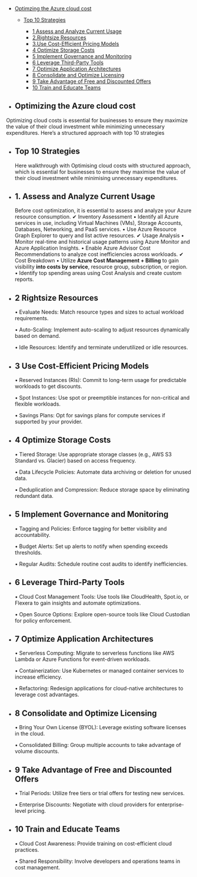 - [Optimzing the Azure cloud cost](#Optimizing-the-Azure-cloud-cost)
  
    - [Top 10 Strategies](#Top-10-Strategies)
      
      - [1 Assess and Analyze Current Usage](#1-Assess-and-Analyze-Current-Usage)
      - [2.Rightsize Resources](#2.Rightsize-Resources)
      - [3.Use Cost-Efficient Pricing Models](#3.Use-Cost-Efficient-Pricing-Models)
      - [4 Optimize Storage Costs](#4-Optimize-Storage-Costs)
      - [5 Implement Governance and Monitoring](#5-Implement-Governance-and-Monitoring)
      - [6 Leverage Third-Party Tools](#6-Leverage-Third-Party-Tools)
      - [7 Optimize Application Architectures](#7-Optimize-Application-Architectures)
      - [8 Consolidate and Optimize Licensing](#8-Consolidate-and-Optimize-Licensing)
      - [9 Take Advantage of Free and Discounted Offers](#9-Take-Advantage-of-Free-and-Discounted-Offers)
      - [10 Train and Educate Teams](#10-Train-and-Educate-Teams)

       
- ## Optimizing the Azure cloud cost
Optimizing cloud costs is essential for businesses to ensure they maximize the value of their cloud investment while minimizing unnecessary
expenditures. Here’s  a structured approach with top 10 strategies
   
  - ## Top 10 Strategies
    Here walkthrough with Optimising cloud costs with structured approach, which is essential for businesses to ensure they maximise the value of
    their cloud investment while minimising unnecessary expenditures.
  
  - ## 1. Assess and Analyze Current Usage
      Before cost optimization, it is essential to assess and analyze your Azure resource consumption.
      ✔ Inventory Assessment
        •	Identify all Azure services in use, including Virtual Machines (VMs), Storage Accounts, Databases, Networking, and PaaS services.
        •	Use Azure Resource Graph Explorer to query and list active resources.
      ✔ Usage Analysis
        •	Monitor real-time and historical usage patterns using Azure Monitor and Azure Application Insights.
        •	Enable Azure Advisor Cost Recommendations to analyze cost inefficiencies across workloads.
      ✔ Cost Breakdown
        •	Utilize **Azure Cost Management + Billing** to gain visibility **into costs by service**, resource group, subscription, or region.
        •	Identify top spending areas using Cost Analysis and create custom reports.

 
   - ## 2 Rightsize Resources
      •	Evaluate Needs: Match resource types and sizes to actual workload requirements.
  
      •	Auto-Scaling: Implement auto-scaling to adjust resources dynamically based on demand.
  
      •	Idle Resources: Identify and terminate underutilized or idle resources.
 
- ## 3 Use Cost-Efficient Pricing Models
    •	Reserved Instances (RIs): Commit to long-term usage for predictable workloads to get discounts.
  
    •	Spot Instances: Use spot or preemptible instances for non-critical and flexible workloads.
  
    •	Savings Plans: Opt for savings plans for compute services if supported by your provider.
 
- ## 4 Optimize Storage Costs
    •	Tiered Storage: Use appropriate storage classes (e.g., AWS S3 Standard vs. Glacier) based on access frequency.
  
    •	Data Lifecycle Policies: Automate data archiving or deletion for unused data.
  
    •	Deduplication and Compression: Reduce storage space by eliminating redundant data.
 
- ## 5 Implement Governance and Monitoring
    •	Tagging and Policies: Enforce tagging for better visibility and accountability.
  
    •	Budget Alerts: Set up alerts to notify when spending exceeds thresholds.
  
    •	Regular Audits: Schedule routine cost audits to identify inefficiencies.
 
- ## 6 Leverage Third-Party Tools
    •	Cloud Cost Management Tools: Use tools like CloudHealth, Spot.io, or Flexera to gain insights and automate optimizations.
  
    •	Open Source Options: Explore open-source tools like Cloud Custodian for policy enforcement.
 
- ## 7 Optimize Application Architectures
    •	Serverless Computing: Migrate to serverless functions like AWS Lambda or Azure Functions for event-driven workloads.
  
    •	Containerization: Use Kubernetes or managed container services to increase efficiency.
  
    •	Refactoring: Redesign applications for cloud-native architectures to leverage cost advantages.
 
- ## 8 Consolidate and Optimize Licensing
    •	Bring Your Own License (BYOL): Leverage existing software licenses in the cloud.
  
    •	Consolidated Billing: Group multiple accounts to take advantage of volume discounts.
 
- ## 9 Take Advantage of Free and Discounted Offers
    •	Trial Periods: Utilize free tiers or trial offers for testing new services.
  
    •	Enterprise Discounts: Negotiate with cloud providers for enterprise-level pricing.
 
- ## 10 Train and Educate Teams
    •	Cloud Cost Awareness: Provide training on cost-efficient cloud practices.
  
    •	Shared Responsibility: Involve developers and operations teams in cost management.


